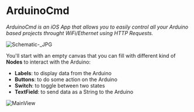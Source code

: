 # ArduinoCmd
*ArduinoCmd is an iOS App that allows you to easily control all your Arduino based projects throught WiFi/Ethernet using HTTP Requests.*

![Schematic-_JPG](https://user-images.githubusercontent.com/53085860/61950423-0f74e480-afae-11e9-9aba-a4c44ea940bc.jpg)

You'll start with an empty canvas that you can fill with different kind of **Nodes** to interact with the Arduino:
- **Labels**: to display data from the Arduino
- **Buttons**: to do some action on the Arduino
- **Switch**: to toggle between two states
- **TextField**: to send data as a String to the Arduino

![MainView](https://user-images.githubusercontent.com/53085860/63841557-4f4f3300-c983-11e9-9d08-94ab39a06335.png)
